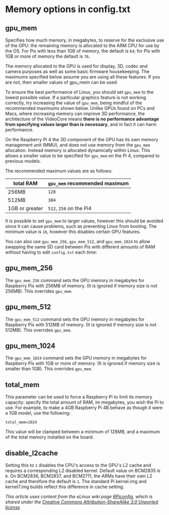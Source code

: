 # Memory options in config.txt

## gpu_mem

Specifies how much memory, in megabytes, to reserve for the exclusive use of the GPU: the remaining memory is allocated to the ARM CPU for use by the OS. For Pis with less than 1GB of memory, the default is `64`; for Pis with 1GB or more of memory the default is `76`. 

The memory allocated to the GPU is used for display, 3D, codec and camera purposes as well as some basic firmware housekeeping. The maximums specified below assume you are using all these features. If you are not, then smaller values of gpu_mem can be used. 

To ensure the best performance of Linux, you should set `gpu_mem` to the lowest possible value. If a particular graphics feature is not working correctly, try increasing the value of `gpu_mem`, being mindful of the recommended maximums shown below. Unlike GPUs found on PCs and Macs, where increasing memory can improve 3D performance, the architecture of the VideoCore means **there is no performance advantage from specifying values larger than is necessary**, and in fact it can harm performance.

On the Raspberry Pi 4 the 3D component of the GPU has its own memory management unit (MMU), and does not use memory from the `gpu_mem` allocation. Instead memory is allocated dynamically within Linux. This allows a smaller value to be specified for `gpu_mem` on the Pi 4, compared to previous models.

The recommended maximum values are as follows:

| total RAM | `gpu_mem` recommended maximum |
|-----------|-------------------------------|
| 256MB     | `128`                         |
| 512MB     | `384`                         |
| 1GB or greater | `512`, `256` on the Pi4  |

It is possible to set `gpu_mem` to larger values, however this should be avoided since it can cause problems, such as preventing Linux from booting. The minimum value is `16`, however this disables certain GPU features.

You can also use `gpu_mem_256`, `gpu_mem_512`, and `gpu_mem_1024` to allow swapping the same SD card between Pis with different amounts of RAM without having to edit `config.txt` each time:

## gpu_mem_256

The `gpu_mem_256` command sets the GPU memory in megabytes for Raspberry Pis with 256MB of memory. (It is ignored if memory size is not 256MB). This overrides `gpu_mem`.

## gpu_mem_512

The `gpu_mem_512` command sets the GPU memory in megabytes for Raspberry Pis with 512MB of memory. (It is ignored if memory size is not 512MB). This overrides `gpu_mem`.

## gpu_mem_1024

The `gpu_mem_1024` command sets the GPU memory in megabytes for Raspberry Pis with 1GB or more of memory. (It is ignored if memory size is smaller than 1GB). This overrides `gpu_mem`.

## total_mem

This parameter can be used to force a Raspberry Pi to limit its memory capacity: specify the total amount of RAM, im megabytes, you wish the Pi to use. For example, to make a 4GB Raspberry Pi 4B behave as though it were a 1GB model, use the following:

```
total_mem=1024
```

This value will be clamped between a minimum of 128MB, and a maximum of the total memory installed on the board.

## disable_l2cache

Setting this to `1` disables the CPU's access to the GPU's L2 cache and requires a corresponding L2 disabled kernel. Default value on BCM2835 is `0`. On BCM2836, BCM2837, and BCM2711, the ARMs have their own L2 cache and therefore the default is `1`. The standard Pi kernel.img and kernel7.img builds reflect this difference in cache setting.

*This article uses content from the eLinux wiki page [RPiconfig](http://elinux.org/RPiconfig), which is shared under the [Creative Commons Attribution-ShareAlike 3.0 Unported license](http://creativecommons.org/licenses/by-sa/3.0/)*
